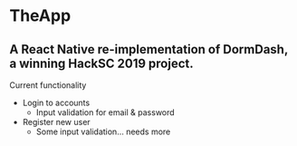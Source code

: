 # TheApp
A React Native re-implementation of DormDash, a winning HackSC 2019 project. 
---------------------------------------
Current functionality
- Login to accounts
  - Input validation for email & password
- Register new user
  - Some input validation... needs more
